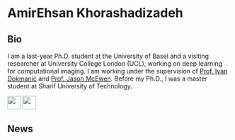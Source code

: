 # AmirEhsan Khorashadizadeh

## Bio

I am a last-year Ph.D. student at the University of Basel and a visiting researcher at University College London (UCL), working on deep learning for computational imaging. I am working under the supervision of [Prof. Ivan Dokmanić](https://sada.dmi.unibas.ch/en/people/head-of-sada/ivan-dokmanic) and [Prof. Jason McEwen](http://www.jasonmcewen.org/). Before my Ph.D., I was a master student at Sharif University of Technology.

[<img src="https://cdn1.iconfinder.com/data/icons/logotypes/32/circle-linkedin-1024.png" width="30px">](https://www.linkedin.com/in/amir-ehsan/) [<img src="https://cdn1.iconfinder.com/data/icons/logotypes/32/circle-linkedin-1024.png" width="30px">](https://www.linkedin.com/in/amir-ehsan/)

## News








